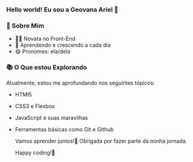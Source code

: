 ### Hello world! Eu sou a Geovana Ariel 👋

 ### 🚀 Sobre Mim
 
- 👩‍💻 Novata no Front-End
- 🌱 Aprendendo e crescendo a cada dia 
- 😄 Pronomes: ela/dela

### 📚 O Que estou Explorando 
Atualmente, estou me aprofundando nos seguintes tópicos:

- HTMl5
- CSS3 e Flexbox
- JavaScript e suas maravilhas
- Ferramentas básicas como Git e Github

  Vamos aprender juntos!🎊 Obrigada por fazer parte da minha jornada.

  Happy coding!🚀

